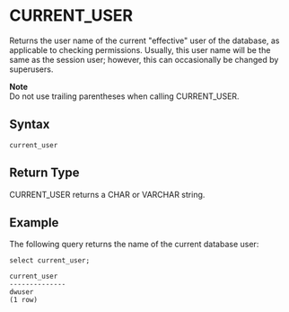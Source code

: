 # CURRENT\_USER<a name="r_CURRENT_USER"></a>

Returns the user name of the current "effective" user of the database, as applicable to checking permissions\. Usually, this user name will be the same as the session user; however, this can occasionally be changed by superusers\. 

**Note**  
Do not use trailing parentheses when calling CURRENT\_USER\. 

## Syntax<a name="r_CURRENT_USER-synopsis"></a>

```
current_user
```

## Return Type<a name="r_CURRENT_USER-return-type"></a>

CURRENT\_USER returns a CHAR or VARCHAR string\. 

## Example<a name="r_CURRENT_USER-example"></a>

The following query returns the name of the current database user: 

```
select current_user;

current_user
--------------
dwuser
(1 row)
```